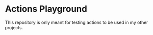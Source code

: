 # Actions Playground

This repository is only meant for testing actions to be used in my other projects.